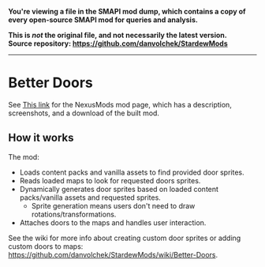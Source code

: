 **You're viewing a file in the SMAPI mod dump, which contains a copy of every open-source SMAPI mod
for queries and analysis.**

**This is _not_ the original file, and not necessarily the latest version.**  
**Source repository: https://github.com/danvolchek/StardewMods**

----

# Better Doors


See [This link](http://www.nexusmods.com/stardewvalley/mods/3797) for the NexusMods mod page, which has a description, screenshots, and a download of the built mod.

## How it works

The mod:
- Loads content packs and vanilla assets to find provided door sprites.
- Reads loaded maps to look for requested doors sprites.
- Dynamically generates door sprites based on loaded content packs/vanilla assets and requested sprites.
  - Sprite generation means users don't need to draw rotations/transformations.
- Attaches doors to the maps and handles user interaction.

See the wiki for more info about creating custom door sprites or adding custom doors to maps: https://github.com/danvolchek/StardewMods/wiki/Better-Doors.
